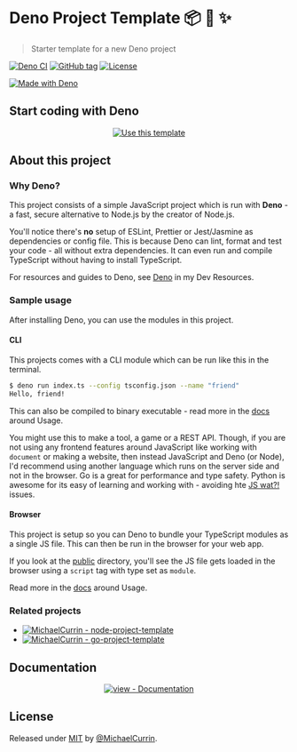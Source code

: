 # Deno Project Template 📦 🦕 ✨
> Starter template for a new Deno project

[![Deno CI](https://github.com/MichaelCurrin/deno-project-template/workflows/Deno%20CI/badge.svg)](https://github.com/MichaelCurrin/deno-project-template/actions?query=workflow:"Deno+CI" "GitHub Actions CI")
[![GitHub tag](https://img.shields.io/github/tag/MichaelCurrin/deno-project-template?include_prereleases=&sort=semver)](https://github.com/MichaelCurrin/deno-project-template/releases/)
[![License](https://img.shields.io/badge/License-MIT-blue)](#license)

[![Made with Deno](https://img.shields.io/badge/Deno-1.x-blue?logo=deno&logoColor=white)](https://deno.land)


## Start coding with Deno

<div align="center">

[![Use this template](https://img.shields.io/badge/Generate-Use_template-2ea44f?style=for-the-badge)](https://github.com/MichaelCurrin/deno-project-template/generate)

</div>


## About this project

### Why Deno?

This project consists of a simple JavaScript project which is run with **Deno** - a fast, secure alternative to Node.js by the creator of Node.js.

You'll notice there's **no** setup of ESLint, Prettier or Jest/Jasmine as dependencies or config file. This is because Deno can lint, format and test your code - all without extra dependencies. It can even run and compile TypeScript without having to install TypeScript.

For resources and guides to Deno, see [Deno](https://michaelcurrin.github.io/dev-resources/resources/javascript/deno/) in my Dev Resources.

### Sample usage

After installing Deno, you can use the modules in this project.

#### CLI

This projects comes with a CLI module which can be run like this in the terminal.

```sh
$ deno run index.ts --config tsconfig.json --name "friend"
Hello, friend!
```

This can also be compiled to binary executable - read more in the [docs](/docs/) around Usage.

You might use this to make a tool, a game or a REST API. Though, if you are not using any frontend features around JavaScript like working with `document` or making a website, then instead JavaScript and Deno (or Node), I'd recommend using another language which runs on the server side and not in the browser. Go is a great for performance and type safety. Python is awesome for its easy of learning and working with - avoiding hte [JS wat?!](https://github.com/MichaelCurrin/learn-to-code/blob/master/en/topics/scripting_languages/JavaScript/wat.md) issues.

#### Browser

This project is setup so you can Deno to bundle your TypeScript modules as a single JS file. This can then be run in the browser for your web app.

If you look at the [public](/public/) directory, you'll see the JS file gets loaded in the browser using a `script` tag with type set as `module`.

Read more in the [docs](/docs/) around Usage.

### Related projects

- [![MichaelCurrin - node-project-template](https://img.shields.io/static/v1?label=MichaelCurrin&message=node-project-template&color=blue&logo=github)](https://github.com/MichaelCurrin/node-project-template)
- [![MichaelCurrin - go-project-template](https://img.shields.io/static/v1?label=MichaelCurrin&message=go-project-template&color=blue&logo=github)](https://github.com/MichaelCurrin/go-project-template)


## Documentation

<div align="center">

[![view - Documentation](https://img.shields.io/badge/view-Documentation-blue?style=for-the-badge)](/docs/)

</div>


## License

Released under [MIT](/LICENSE) by [@MichaelCurrin](https://github.com/MichaelCurrin).
